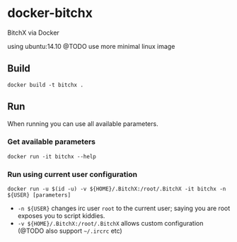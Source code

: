 # docker-bitchx
BitchX via Docker 

using ubuntu:14.10
@TODO use more minimal linux image

## Build

    docker build -t bitchx .

## Run

When running you can use all available parameters. 

### Get available parameters 

    docker run -it bitchx --help

### Run using current user configuration

    docker run -u $(id -u) -v ${HOME}/.BitchX:/root/.BitchX -it bitchx -n ${USER} [parameters]

 * `-n ${USER}` changes irc user `root` to the current user; saying you are root exposes you to script kiddies.
 * `-v ${HOME}/.BitchX:/root/.BitchX` allows custom configuration (@TODO also support `~/.ircrc` etc)
  
 
